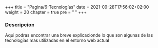 +++
title = "Pagina/6-Tecnologías"
date = 2021-09-28T17:56:02+02:00
weight = 20
chapter = true
pre = "<b> </b>"
+++

### Descripcion

Aqui podras encontrar una breve explicacionde lo que son algunas de las tecnologías mas utilizadas en el entorno web actual

